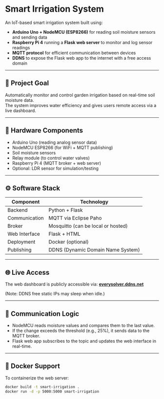 # Smart Irrigation System

An IoT-based smart irrigation system built using:

- **Arduino Uno + NodeMCU (ESP8266)** for reading soil moisture sensors and sending data
- **Raspberry Pi 4** running a **Flask web server** to monitor and log sensor readings
- **MQTT protocol** for efficient communication between devices
- **DDNS** to expose the Flask web app to the internet with a free access domain 

---

## 🌱 Project Goal

Automatically monitor and control garden irrigation based on real-time soil moisture data.  
The system improves water efficiency and gives users remote access via a live dashboard.

---

## 🔧 Hardware Components

- Arduino Uno (reading analog sensor data)
- NodeMCU ESP8266 (for WiFi + MQTT publishing)
- Soil moisture sensors
- Relay module (to control water valves)
- Raspberry Pi 4 (MQTT broker + web server)
- Optional: LDR sensor for simulation/testing

---

## ⚙️ Software Stack

| Component | Technology |
|----------|------------|
| Backend | Python + Flask |
| Communication | MQTT via Eclipse Paho |
| Broker | Mosquitto (can be local or hosted) |
| Web Interface | Flask + HTML |
| Deployment | Docker (optional) |
| Publishing | DDNS (Dynamic Domain Name System) |

---

## 🌐 Live Access

The web dashboard is publicly accessible via:
**[everysolver.ddns.net](http://everysolver.ddns.net)**

(Note: DDNS free static IPs may sleep when idle.)

---

## 📡 Communication Logic

- NodeMCU reads moisture values and compares them to the last value.
- If the change exceeds the threshold (e.g., 25%), it sends data to the MQTT broker.
- Flask web app subscribes to the topic and updates the web interface in real-time.

---

## 🐳 Docker Support

To containerize the web server:

```bash
docker build -t smart-irrigation .
docker run -d -p 5000:5000 smart-irrigation
